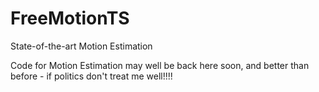 # FreeMotionTS
State-of-the-art Motion Estimation

Code for Motion Estimation may well be back here soon, and better than before - if politics don't treat me well!!!!
